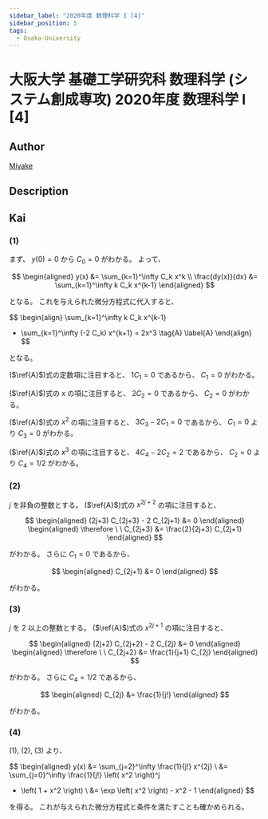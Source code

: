```yaml
---
sidebar_label: "2020年度 数理科学 I [4]"
sidebar_position: 5
tags:
  - Osaka-University
---
```

# 大阪大学 基礎工学研究科 数理科学 (システム創成専攻) 2020年度 数理科学 I \[4\]

## **Author**
[Miyake](https://miyake.github.io/exams/index.html)

## **Description**

## **Kai**
### (1)
まず、 $y(0)=0$ から $C_0=0$ がわかる。
よって、

$$
  \begin{aligned}
  y(x) &= \sum_{k=1}^\infty C_k x^k
  \\
  \frac{dy(x)}{dx} &= \sum_{k=1}^\infty k C_k x^{k-1}
  \end{aligned}
$$

となる。
これを与えられた微分方程式に代入すると、

$$
  \begin{align}
  \sum_{k=1}^\infty k C_k x^{k-1}
  + \sum_{k=1}^\infty (-2 C_k) x^{k+1}
  = 2x^3
  \tag{A} \label{A}
  \end{align}
$$

となる。

($\ref{A}$)式の定数項に注目すると、 $1 C_1 = 0$ であるから、
$C_1=0$ がわかる。

($\ref{A}$)式の $x$ の項に注目すると、 $2C_2=0$ であるから、
$C_2=0$ がわかる。

($\ref{A}$)式の $x^2$ の項に注目すると、 $3C_3-2C_1=0$ であるから、
$C_1=0$ より $C_3=0$ がわかる。

($\ref{A}$)式の $x^3$ の項に注目すると、 $4C_4-2C_2=2$ であるから、
$C_2=0$ より $C_4=1/2$ がわかる。

### (2)
$j$ を非負の整数とする。
($\ref{A}$)式の $x^{2j+2}$ の項に注目すると、

$$
  \begin{aligned}
  (2j+3) C_{2j+3} - 2 C_{2j+1} &= 0
  \end{aligned}
  \begin{aligned}
  \therefore \ \ 
  C_{2j+3} &= \frac{2}{2j+3} C_{2j+1}
  \end{aligned}
$$

がわかる。
さらに $C_1=0$ であるから、

$$
  \begin{aligned}
  C_{2j+1} &= 0
  \end{aligned}
$$

がわかる。

### (3)
$j$ を $2$ 以上の整数とする。
($\ref{A}$)式の $x^{2j+1}$ の項に注目すると、

$$
  \begin{aligned}
  (2j+2) C_{2j+2} - 2 C_{2j} &= 0
  \end{aligned}
  \begin{aligned}
  \therefore \ \ 
  C_{2j+2} &= \frac{1}{j+1} C_{2j}
  \end{aligned}
$$

がわかる。
さらに $C_4=1/2$ であるから、

$$
  \begin{aligned}
  C_{2j} &= \frac{1}{j!}
  \end{aligned}
$$

がわかる。

### (4)
(1), (2), (3) より、

$$
  \begin{aligned}
  y(x)
  &=
  \sum_{j=2}^\infty \frac{1}{j!} x^{2j}
  \\
  &=
  \sum_{j=0}^\infty \frac{1}{j!} \left( x^2 \right)^j
  - \left( 1 + x^2 \right)
  \\
  &=
  \exp \left( x^2 \right) - x^2 - 1
  \end{aligned}
$$

を得る。
これが与えられた微分方程式と条件を満たすことも確かめられる。